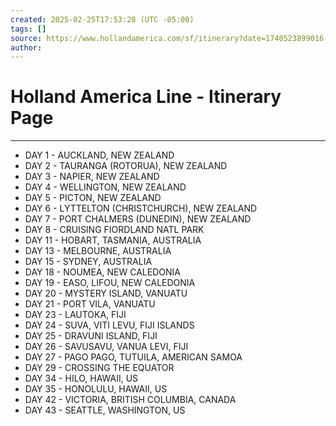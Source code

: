 ```yaml
---
created: 2025-02-25T17:53:28 (UTC -05:00)
tags: []
source: https://www.hollandamerica.com/sf/itinerary?date=1740523899016
author: 
---
```

# Holland America Line - Itinerary Page
---

- DAY 1 - AUCKLAND, NEW ZEALAND
- DAY 2 - TAURANGA (ROTORUA), NEW ZEALAND
- DAY 3 - NAPIER, NEW ZEALAND
- DAY 4 - WELLINGTON, NEW ZEALAND
- DAY 5 - PICTON, NEW ZEALAND
- DAY 6 - LYTTELTON (CHRISTCHURCH), NEW ZEALAND
- DAY 7 - PORT CHALMERS (DUNEDIN), NEW ZEALAND
- DAY 8 - CRUISING FIORDLAND NATL PARK
- DAY 11 - HOBART, TASMANIA, AUSTRALIA
- DAY 13 - MELBOURNE, AUSTRALIA
- DAY 15 - SYDNEY, AUSTRALIA
- DAY 18 - NOUMEA, NEW CALEDONIA
- DAY 19 - EASO, LIFOU, NEW CALEDONIA
- DAY 20 - MYSTERY ISLAND, VANUATU
- DAY 21 - PORT VILA, VANUATU
- DAY 23 - LAUTOKA, FIJI
- DAY 24 - SUVA, VITI LEVU, FIJI ISLANDS
- DAY 25 - DRAVUNI ISLAND, FIJI
- DAY 26 - SAVUSAVU, VANUA LEVI, FIJI
- DAY 27 - PAGO PAGO, TUTUILA, AMERICAN SAMOA
- DAY 29 - CROSSING THE EQUATOR
- DAY 34 - HILO, HAWAII, US
- DAY 35 - HONOLULU, HAWAII, US
- DAY 42 - VICTORIA, BRITISH COLUMBIA, CANADA
- DAY 43 - SEATTLE, WASHINGTON, US

